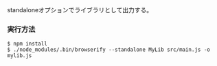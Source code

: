 standaloneオプションでライブラリとして出力する。

### 実行方法

```
$ npm install
$ ./node_modules/.bin/browserify --standalone MyLib src/main.js -o mylib.js
```
